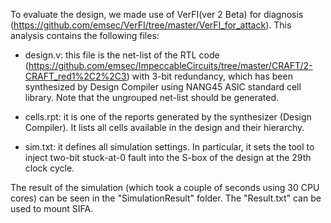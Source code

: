 To evaluate the design, we made use of VerFI(ver 2 Beta) for diagnosis (https://github.com/emsec/VerFI/tree/master/VerFI_for_attack). This analysis contains the following files:

- design.v: this file is the net-list of the RTL code (https://github.com/emsec/ImpeccableCircuits/tree/master/CRAFT/2-CRAFT_red1%2C2%2C3) with 3-bit redundancy, which has been synthesized by Design Compiler using NANG45 ASIC standard cell library. Note that the ungrouped net-list should be generated.

- cells.rpt: it is one of the reports generated by the synthesizer (Design Compiler). It lists all cells available in the design and their hierarchy.

- sim.txt: it defines all simulation settings. In particular, it sets the tool to inject two-bit stuck-at-0 fault into the S-box of the design at the 29th clock cycle.

The result of the simulation (which took a couple of seconds using 30 CPU cores) can be seen in the "SimulationResult" folder. The "Result.txt" can be used to mount SIFA.
